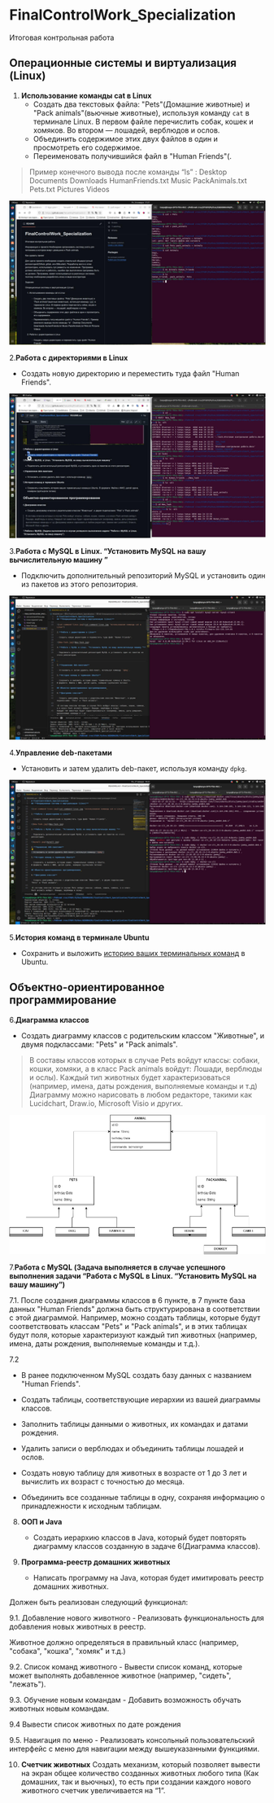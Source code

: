 # FinalControlWork_Specialization

Итоговая контрольная работа

## **Операционные системы и виртуализация (Linux)**

1. **Использование команды cat в Linux**
   - Создать два текстовых файла: "Pets"(Домашние животные) и "Pack animals"(вьючные животные), используя команду `cat` в терминале Linux. В первом файле перечислить собак, кошек и хомяков. Во втором — лошадей, верблюдов и ослов.
   - Объединить содержимое этих двух файлов в один и просмотреть его содержимое.
   - Переименовать получившийся файл в "Human Friends"(.

>Пример конечного вывода после команды “ls” :
Desktop Documents Downloads  HumanFriends.txt  Music  PackAnimals.txt  Pets.txt  Pictures  Videos

![cat-command-linux.jpg](cat-command-linux.jpg "использование команды cat в Linux")

2.**Работа с директориями в Linux**

- Создать новую директорию и переместить туда файл "Human Friends".

![New-Task.jpg](New-Task.jpg)

3.**Работа с MySQL в Linux. “Установить MySQL на вашу вычислительную машину ”**

- Подключить дополнительный репозиторий MySQL и установить один из пакетов из этого репозитория.

![mysql2.jpg](mysql2.jpg)

4.**Управление deb-пакетами**

- Установить и затем удалить deb-пакет, используя команду `dpkg`.

![dpkg.jpg](dpkg.jpg)

5.**История команд в терминале Ubuntu**

- Сохранить и выложить [историю ваших терминальных команд](HISTORY-COMMAND.md) в Ubuntu.

## Объектно-ориентированное программирование

6.**Диаграмма классов**

- Создать диаграмму классов с родительским классом "Животные", и двумя подклассами: "Pets" и "Pack animals".

>В составы классов которых в случае Pets войдут классы: собаки, кошки, хомяки, а в класс Pack animals войдут: Лошади, верблюды и ослы).
Каждый тип животных будет характеризоваться (например, имена, даты рождения, выполняемые команды и т.д)
Диаграмму можно нарисовать в любом редакторе, такими как Lucidchart, Draw.io, Microsoft Visio и других.

![ANIMAL.jpg](ANIMAL.jpg)

7.**Работа с MySQL (Задача выполняется в случае успешного выполнения задачи “Работа с MySQL в Linux. “Установить MySQL на вашу машину”)**

   7.1. После создания диаграммы классов в 6 пункте, в 7 пункте база данных "Human Friends" должна быть структурирована в соответствии с этой диаграммой. Например, можно создать таблицы, которые будут соответствовать классам "Pets" и "Pack animals", и в этих таблицах будут поля, которые характеризуют каждый тип животных (например, имена, даты рождения, выполняемые команды и т.д.). 

   7.2

   - В ранее подключенном MySQL создать базу данных с названием "Human Friends".

   - Создать таблицы, соответствующие иерархии из вашей диаграммы классов.
   - Заполнить таблицы данными о животных, их командах и датами рождения.
   - Удалить записи о верблюдах и объединить таблицы лошадей и ослов.
   - Создать новую таблицу для животных в возрасте от 1 до 3 лет и вычислить их возраст с точностью до месяца.
   - Объединить все созданные таблицы в одну, сохраняя информацию о принадлежности к исходным таблицам.


8. **ООП и Java**
   - Создать иерархию классов в Java, который будет повторять диаграмму классов созданную в задаче 6(Диаграмма классов).
   

9. **Программа-реестр домашних животных**
    - Написать программу на Java, которая будет имитировать реестр домашних животных. 

Должен быть реализован следующий функционал:
    
   9.1. Добавление нового животного
        - Реализовать функциональность для добавления новых животных в реестр.       

   Животное должно определяться в правильный класс (например, "собака", "кошка", "хомяк" и т.д.)
        
 
   9.2. Список команд животного
        - Вывести список команд, которые может выполнять добавленное животное (например, "сидеть", "лежать").
        
   9.3. Обучение новым командам
        - Добавить возможность обучать животных новым командам.

   9.4 Вывести список животных по дате рождения

   9.5. Навигация по меню
        - Реализовать консольный пользовательский интерфейс с меню для навигации между вышеуказанными функциями.
        
10. **Счетчик животных**
Создать механизм, который позволяет вывести на экран общее количество созданных животных любого типа (Как домашних, так и вьючных), то есть при создании каждого нового животного счетчик увеличивается на “1”. 
  
